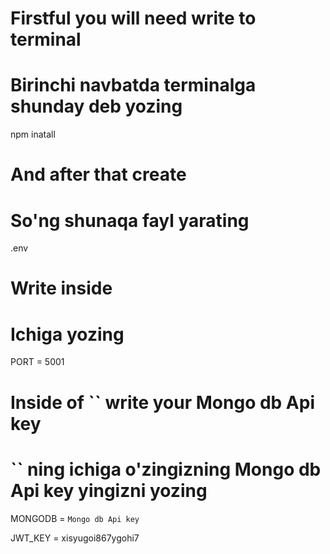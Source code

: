 # Firstful you will need write to terminal
# Birinchi navbatda terminalga shunday deb yozing

npm inatall

# And after that create
# So'ng shunaqa fayl yarating

.env

# Write inside
# Ichiga yozing

PORT = 5001

# Inside of `` write your Mongo db Api key
# `` ning ichiga o'zingizning Mongo db Api key yingizni yozing

MONGODB = `Mongo db Api key`

JWT_KEY = xisyugoi867ygohi7